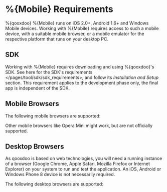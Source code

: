 %{Mobile} Requirements
======================

%{qooxdoo} %{Mobile} runs on iOS 2.0+, Android 1.6+ and Windows Mobile devices. Working with %{Mobile} requires access to such a mobile device, with a suitable mobile browser, or a mobile emulator for the respective platform that runs on your desktop PC.

SDK
---

Working with %{Mobile} requires downloading and using %{qooxdoo}'s SDK. See here for the SDK's requirements \</pages/tool/sdk/sdk\_requirements\>, and follow its *Installation and Setup* section. This requirement applies to the development phase only, the final app is independent of the SDK.

Mobile Browsers
---------------

The following mobile browsers are supported:

Other mobile browsers like Opera Mini might work, but are not officially supported.

Desktop Browsers
----------------

As qooxdoo is based on web technologies, you will need a running instance of a browser (Google Chrome, Apple Safari, Mozilla Firefox or Internet Explorer) on your system to run and test the application. An iOS, Android or Windows Phone 8 device is not necessarily required.

The following desktop browsers are supported:
